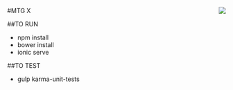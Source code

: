 #MTG X
<img align="right" src="https://app.codeship.com/projects/d3251c90-81d2-0134-94fa-36079b336971/status?branch=master"/>

##TO RUN
- npm install
- bower install
- ionic serve

##TO TEST
- gulp karma-unit-tests
